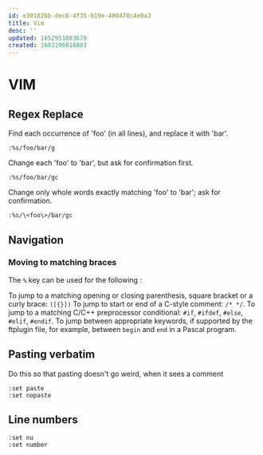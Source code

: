```yaml
---
id: e30182bb-dec6-4f35-b19e-400478c4e0a3
title: Vim
desc: ''
updated: 1652951803670
created: 1603196018803
---
```


# VIM

## Regex Replace
Find each occurrence of 'foo' (in all lines), and replace it with 'bar'.
```vim
:%s/foo/bar/g
```
Change each 'foo' to 'bar', but ask for confirmation first.
```vim
:%s/foo/bar/gc
```
Change only whole words exactly matching 'foo' to 'bar'; ask for confirmation.
```vim
:%s/\<foo\>/bar/gc
```

## Navigation
### Moving to matching braces
The `%` key can be used for the following :

To jump to a matching opening or closing parenthesis, square bracket or a curly brace: `([{}])`
To jump to start or end of a C-style comment: `/* */`.
To jump to a matching C/C++ preprocessor conditional: `#if`, `#ifdef`, `#else`, `#elif`, `#endif`.
To jump between appropriate keywords, if supported by the ftplugin file, for example, between `begin` and `end` in a Pascal program.


## Pasting verbatim
Do this so that pasting doesn't go weird, when it sees a comment
```vim
:set paste
:set nopaste
```

## Line numbers
```vim
:set nu
:set number
```
